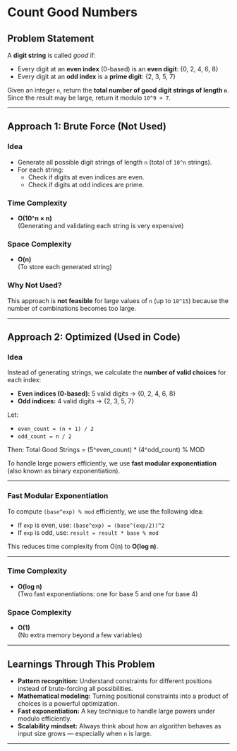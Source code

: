 # Count Good Numbers

## Problem Statement

A **digit string** is called *good* if:

- Every digit at an **even index** (0-based) is an **even digit**: {0, 2, 4, 6, 8}  
- Every digit at an **odd index** is a **prime digit**: {2, 3, 5, 7}

Given an integer `n`, return the **total number of good digit strings of length `n`**.  
Since the result may be large, return it modulo `10^9 + 7`.

---

## Approach 1: Brute Force (Not Used)

### Idea

- Generate all possible digit strings of length `n` (total of `10^n` strings).  
- For each string:
  - Check if digits at even indices are even.
  - Check if digits at odd indices are prime.

### Time Complexity

- **O(10^n × n)**  
  (Generating and validating each string is very expensive)

### Space Complexity

- **O(n)**  
  (To store each generated string)

### Why Not Used?

This approach is **not feasible** for large values of `n` (up to `10^15`) because the number of combinations becomes too large.

---

## Approach 2: Optimized (Used in Code)

### Idea

Instead of generating strings, we calculate the **number of valid choices** for each index:

- **Even indices (0-based):** 5 valid digits → {0, 2, 4, 6, 8}  
- **Odd indices:** 4 valid digits → {2, 3, 5, 7}

Let:
- `even_count = (n + 1) / 2`  
- `odd_count = n / 2`

Then:
Total Good Strings = (5^even_count) * (4^odd_count) % MOD


To handle large powers efficiently, we use **fast modular exponentiation** (also known as binary exponentiation).

---

### Fast Modular Exponentiation

To compute `(base^exp) % mod` efficiently, we use the following idea:

- If `exp` is even, use: `(base^exp) = (base^(exp/2))^2`
- If `exp` is odd, use: `result = result * base % mod`

This reduces time complexity from O(n) to **O(log n)**.

---

### Time Complexity

- **O(log n)**  
  (Two fast exponentiations: one for base 5 and one for base 4)

### Space Complexity

- **O(1)**  
  (No extra memory beyond a few variables)

---

## Learnings Through This Problem

- **Pattern recognition:** Understand constraints for different positions instead of brute-forcing all possibilities.
- **Mathematical modeling:** Turning positional constraints into a product of choices is a powerful optimization.
- **Fast exponentiation:** A key technique to handle large powers under modulo efficiently.
- **Scalability mindset:** Always think about how an algorithm behaves as input size grows — especially when `n` is large.

---
